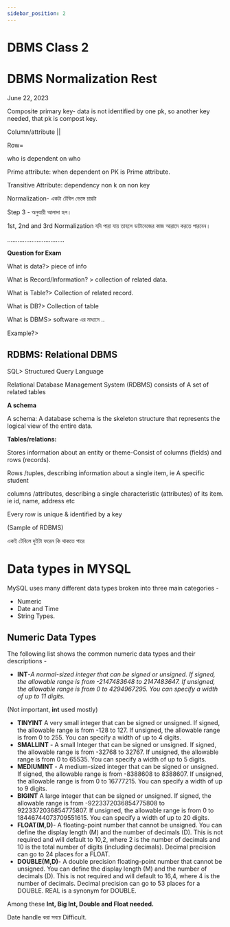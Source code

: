 ```yaml
---
sidebar_position: 2
---
```


# DBMS Class 2

# DBMS Normalization Rest

June 22, 2023

Composite primary key- data is not identified by one pk, so another key needed, that pk is compost key.

Column/attribute ||

Row=

who is dependent on who

Prime attribute: when dependent on PK is Prime attribute.

Transitive Attribute: dependency non k on non key

Normalization- একটা টেবিল ভেঙ্গে চারটা

Step 3 - অনুযায়ী আলাদা হল।

1st, 2nd and 3rd Normalization যদি পারা যায় তাহলে ডাটাবেজের কাজ আরামে করতে পারবেন।

……………………………

**Question for Exam**

What is data?> piece of info

What is Record/Information? > collection of related data.

What is Table?> Collection of related record.

What is DB?> Collection of table

What is DBMS> software এর মাধ্যমে ..

Example?>

## **RDBMS:** Relational DBMS

SQL> Structured Query Language

Relational Database Management System (RDBMS) consists of A set of related tables

**A schema**

A schema: A database schema is the skeleton structure that represents the logical view of the entire data.

**Tables/relations:**

Stores information about an entity or theme-Consist of columns (fields) and rows (records).

Rows /tuples, describing information about a single item, ie A specific student

columns /attributes, describing a single characteristic (attributes) of its item. ie id, name, address etc

Every row is unique & identified by a key

(Sample of RDBMS)

একই টেবিলে দুইটা ফরেন কি থাকতে পারে

# **Data types in MYSQL**

MySQL uses many different data types broken into three main categories -

- Numeric
- Date and Time
- String Types.

## Numeric Data Types

The following list shows the common numeric data types and their descriptions -

- **INT**-_A normal-sized integer that can be signed or unsigned. If signed, the allowable range is from -2147483648 to 2147483647. If unsigned, the allowable range is from 0 to 4294967295. You can specify a width of up to 11 digits._

(Not important, **int** used mostly)

- **TINYINT** A very small integer that can be signed or unsigned. If signed, the allowable range is from -128 to 127. If unsigned, the allowable range is from 0 to 255. You can specify a width of up to 4 digits.
- **SMALLINT** - A small Integer that can be signed or unsigned. If signed, the allowable range is from -32768 to 32767. If unsigned, the allowable range is from 0 to 65535. You can specify a width of up to 5 digits.
- **MEDIUMINT** - A medium-sized integer that can be signed or unsigned. If signed, the allowable range is from -8388608 to 8388607. If unsigned, the allowable range is from 0 to 16777215. You can specify a width of up to 9 digits.
- **BIGINT** A large integer that can be signed or unsigned. If signed, the allowable range is from -9223372036854775808 to 9223372036854775807. If unsigned, the allowable range is from 0 to 18446744073709551615. You can specify a width of up to 20 digits.
- **FLOAT(M,D)**- A floating-point number that cannot be unsigned. You can define the display length (M) and the number of decimals (D). This is not required and will default to 10,2, where 2 is the number of decimals and 10 is the total number of digits (including decimals). Decimal precision can go to 24 places for a FLOAT.
- **DOUBLE(M,D)**- A double precision floating-point number that cannot be unsigned. You can define the display length (M) and the number of decimals (D). This is not required and will default to 16,4, where 4 is the number of decimals. Decimal precision can go to 53 places for a DOUBLE. REAL is a synonym for DOUBLE.

Among these **Int, Big Int, Double and Float needed.**

Date handle করা সবচে Difficult.

